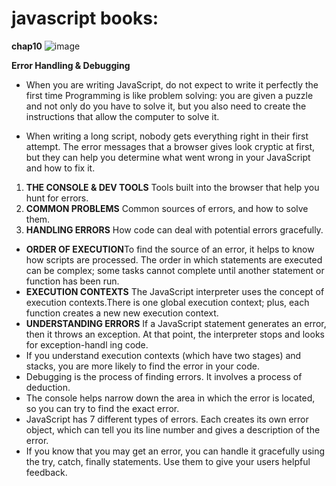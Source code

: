 # javascript books:

**chap10**
![image](https://encrypted-tbn0.gstatic.com/images?q=tbn:ANd9GcRg6NV17XZpaojHC8x40vQUcPZOKaxDV0EjxQ&usqp=CAU)

**Error Handling & Debugging**

- When you are writing JavaScript, do not expect to write it perfectly the first time Programming is like problem solving: 
  you are given a puzzle and not only do you have to solve it, but you also need to create the instructions that allow the
  computer to solve it.

- When writing a long script, nobody gets everything right in their first attempt. The error messages that a browser 
  gives look cryptic at first, but they can help you determine what went wrong in your JavaScript and how to fix it. 

1. **THE CONSOLE & DEV TOOLS** Tools built into the browser that help you hunt for errors.
2. **COMMON PROBLEMS** Common sources of errors, and how to solve them. 
3. **HANDLING ERRORS** How code can deal with potential errors gracefully. 

- **ORDER OF EXECUTION**To find the source of an error, it helps to know how scripts are processed. The order in which statements are 
    executed can be complex; some tasks cannot complete until another statement or function has been run.
- **EXECUTION CONTEXTS** The JavaScript interpreter uses the concept of execution contexts.There is one global execution context; plus, 
    each function creates a new new execution context. 
- **UNDERSTANDING ERRORS** If a JavaScript statement generates an error, then it throws an exception. At that point, the interpreter
    stops and looks for exception-handl ing code.
- If you understand execution contexts (which have two stages) and stacks, you are more likely to find the error 
in your code. 
- Debugging is the process of finding errors. It involves a process of deduction. 
- The console helps narrow down the area in which the error is located, so you can try to find the exact error. 
- JavaScript has 7 different types of errors. Each creates its own error object, which can tell you its line number 
and gives a description of the error. 
- If you know that you may get an error, you can handle it gracefully using the try, catch, finally statements. 
Use them to give your users helpful feedback.

  